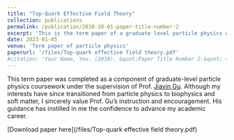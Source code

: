```yaml
---
title: "Top-Quark Effective Field Theory"
collection: publications
permalink: /publication/2010-10-01-paper-title-number-2
excerpt: 'This is the term paper of a graduate level particle physics with Prof.Jiayin Gu. This essay is mainly based on Cen Zhang and Scott Willenbrock’s work in 2010. It employs effective field theory to dimension six to describe process in top-quark physics such as top-quark decay and top-quark production. Effective field theory is believed to be simpler and better at describing BSM phenomena compaired with traditional vertex function approach.'
date: 2023-01-05
venue: 'Term paper of particle physics'
paperurl: '/files/Top-quark effective field theory.pdf'
#citation: 'Your Name, You. (2010). &quot;Paper Title Number 2.&quot; <i>Journal 1</i>. 1(2).'
---
```

This term paper was completed as a component of graduate-level particle physics coursework under the supervision of Prof. [Jiayin Gu](https://inspirehep.net/authors/1274618). Although my interests have since transitioned from particle physics to biophysics and soft matter, I sincerely value Prof. Gu’s instruction and encouragement. His guidance has instilled in me the confidence to advance my academic career.

[Download paper here](/files/Top-quark effective field theory.pdf)


